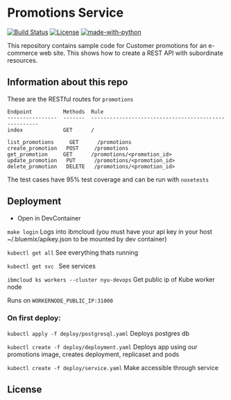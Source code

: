 # Promotions Service

[![Build Status](https://github.com/nyu-devops/sample-accounts/actions/workflows/ci.yml/badge.svg)](https://github.com/nyu-devops/sample-accounts/actions)
[![License](https://img.shields.io/badge/License-Apache%202.0-blue.svg)](https://opensource.org/licenses/Apache-2.0)
[![made-with-python](https://img.shields.io/badge/Made%20with-Python-red.svg)](https://www.python.org/)


This repository contains sample code for Customer promotions for an e-commerce web site. This shows how to create a REST API with subordinate resources.


## Information about this repo

These are the RESTful routes for `promotions`
```
Endpoint          Methods  Rule
----------------  -------  -----------------------------------------------------
index             GET      /

list_promotions     GET      /promotions
create_promotion   POST     /promotions
get_promotion     GET      /promotions/<promotion_id>
update_promotion   PUT      /promotions/<promotion_id>
delete_promotion   DELETE   /promotions/<promotion_id>
```

The test cases have 95% test coverage and can be run with `nosetests`


## Deployment

- Open in DevContainer 

`make login` Logs into ibmcloud (you must have your api key in your host ~/.bluemix/apikey.json to be mounted by dev container)

`kubectl get all` See everything thats running

`kubectl get svc ` See services

`ibmcloud ks workers --cluster nyu-devops`  Get public ip of Kube worker node

Runs on `WORKERNODE_PUBLIC_IP:31000`

### On first deploy:
`kubectl apply -f deploy/postgresql.yaml` 
Deploys postgres db 

`kubectl create -f deploy/deployment.yaml`		Deploys app using our promotions image, creates deployment, replicaset and pods	

`kubectl create -f deploy/service.yaml` Make accessible through service




## License

